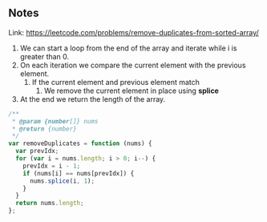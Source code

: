 ## Notes

Link: https://leetcode.com/problems/remove-duplicates-from-sorted-array/

1. We can start a loop from the end of the array and iterate while i is greater than 0.
2. On each iteration we compare the current element with the previous element.
   1. If the current element and previous element match
      1. We remove the current element in place using **splice**
3. At the end we return the length of the array.

```js
/**
 * @param {number[]} nums
 * @return {number}
 */
var removeDuplicates = function (nums) {
  var prevIdx;
  for (var i = nums.length; i > 0; i--) {
    prevIdx = i - 1;
    if (nums[i] == nums[prevIdx]) {
      nums.splice(i, 1);
    }
  }
  return nums.length;
};
```
